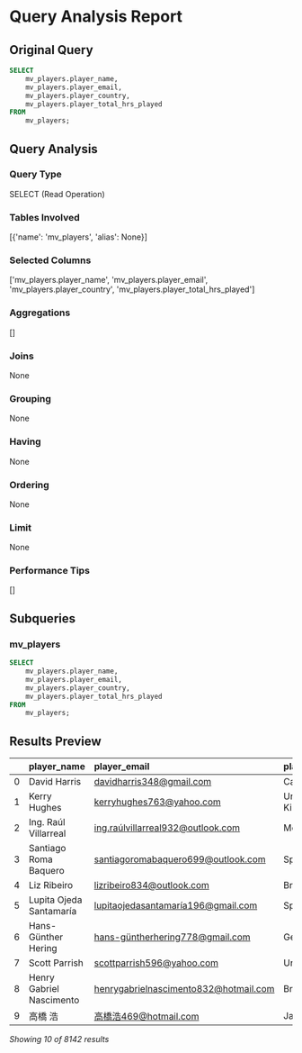 # Query Analysis Report

## Original Query
```sql
SELECT 
    mv_players.player_name,
    mv_players.player_email,
    mv_players.player_country,
    mv_players.player_total_hrs_played
FROM 
    mv_players;
```

## Query Analysis

### Query Type
SELECT (Read Operation)

### Tables Involved
[{'name': 'mv_players', 'alias': None}]

### Selected Columns
['mv_players.player_name', 'mv_players.player_email', 'mv_players.player_country', 'mv_players.player_total_hrs_played']

### Aggregations
[]

### Joins
None

### Grouping
None

### Having
None

### Ordering
None

### Limit
None

### Performance Tips
[]

## Subqueries

### mv_players
```sql
SELECT 
    mv_players.player_name,
    mv_players.player_email,
    mv_players.player_country,
    mv_players.player_total_hrs_played
FROM 
    mv_players;
```

## Results Preview
|    | player_name              | player_email                          | player_country   |   player_total_hrs_played |
|---:|:-------------------------|:--------------------------------------|:-----------------|--------------------------:|
|  0 | David Harris             | davidharris348@gmail.com              | Canada           |                    405.97 |
|  1 | Kerry Hughes             | kerryhughes763@yahoo.com              | United Kingdom   |                    114.07 |
|  2 | Ing. Raúl Villarreal     | ing.raúlvillarreal932@outlook.com     | Mexico           |                    900.57 |
|  3 | Santiago Roma Baquero    | santiagoromabaquero699@outlook.com    | Spain            |                    237.23 |
|  4 | Liz Ribeiro              | lizribeiro834@outlook.com             | Brazil           |                    486.75 |
|  5 | Lupita Ojeda Santamaría  | lupitaojedasantamaría196@gmail.com    | Spain            |                    163.52 |
|  6 | Hans-Günther Hering      | hans-güntherhering778@gmail.com       | Germany          |                    946.94 |
|  7 | Scott Parrish            | scottparrish596@yahoo.com             | United States    |                    431.9  |
|  8 | Henry Gabriel Nascimento | henrygabrielnascimento832@hotmail.com | Brazil           |                     49.67 |
|  9 | 高橋 浩                     | 高橋浩469@hotmail.com                    | Japan            |                    798.27 |

*Showing 10 of 8142 results*
